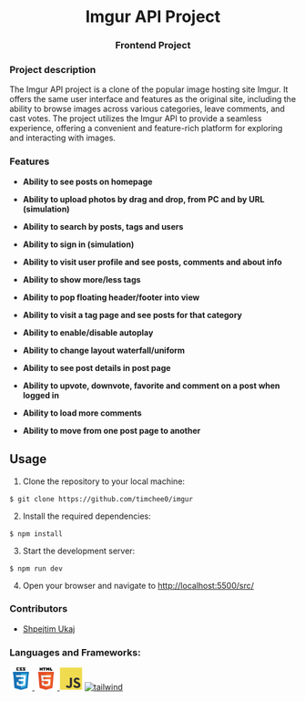 <h1 align="center">Imgur API Project</h1>
<h3 align="center">Frontend Project</h3>

<h3 align="left">Project description</h3>

<p>The Imgur API project is a clone of the popular image hosting site Imgur. It offers the same user interface and features as the original site, including the ability to browse images across various categories, leave comments, and cast votes. The project utilizes the Imgur API to provide a seamless experience, offering a convenient and feature-rich platform for exploring and interacting with images.</p>

<h3 align="left">Features</h3>

- **Ability to see posts on homepage**

- **Ability to upload photos by drag and drop, from PC and by URL (simulation)**

- **Ability to search by posts, tags and users**

- **Ability to sign in (simulation)**

- **Ability to visit user profile and see posts, comments and about info**

- **Ability to show more/less tags**

- **Ability to pop floating header/footer into view**

- **Ability to visit a tag page and see posts for that category**

- **Ability to enable/disable autoplay**

- **Ability to change layout waterfall/uniform**

- **Ability to see post details in post page**

- **Ability to upvote, downvote, favorite and comment on a post when logged in**

- **Ability to load more comments**

- **Ability to move from one post page to another**


## Usage

1. Clone the repository to your local machine:

```
$ git clone https://github.com/timchee0/imgur
```

2. Install the required dependencies:
```
$ npm install
```
 
3. Start the development server:
 ```
$ npm run dev
```
4. Open your browser and navigate to <a href="http://localhost:5500/src/">http://localhost:5500/src/</a>

<h3 align="left">Contributors</h3>
<ul>

 <li>
  <a href="https://github.com/timchee0">Shpejtim Ukaj</a>
 </li>
</ul>


<h3 align="left">Languages and Frameworks:</h3>
<p align="left"> <a href="https://www.w3schools.com/css/" target="_blank" rel="noreferrer"> <img src="https://raw.githubusercontent.com/devicons/devicon/master/icons/css3/css3-original-wordmark.svg" alt="css3" width="40" height="40"/> </a>  <a href="https://www.w3.org/html/" target="_blank" rel="noreferrer"> <img src="https://raw.githubusercontent.com/devicons/devicon/master/icons/html5/html5-original-wordmark.svg" alt="html5" width="40" height="40"/> </a> <a href="https://developer.mozilla.org/en-US/docs/Web/JavaScript" target="_blank" rel="noreferrer"> <img src="https://raw.githubusercontent.com/devicons/devicon/master/icons/javascript/javascript-original.svg" alt="javascript" width="40" height="40"/></a> <a href="https://tailwindcss.com/" target="_blank" rel="noreferrer"> <img src="https://upload.wikimedia.org/wikipedia/commons/thumb/d/d5/Tailwind_CSS_Logo.svg/1200px-Tailwind_CSS_Logo.svg.png" alt="tailwind" width="40" height="40"/></a></p>
